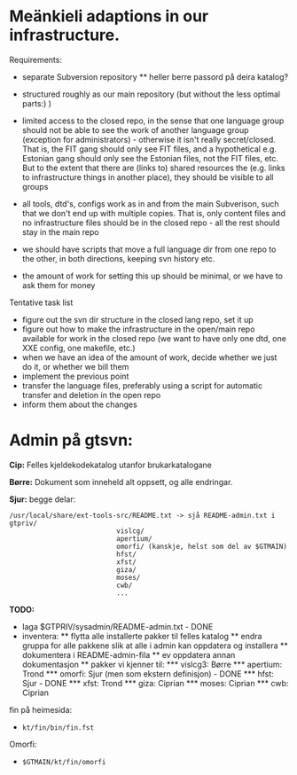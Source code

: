 # Meänkieli adaptions in our infrastructure.


Requirements:
* separate Subversion repository
** heller berre passord på deira katalog?


* structured roughly as our main repository (but without the less optimal parts:) )
* limited access to the closed repo, in the sense that one language group should not be able to see the work of another language group (exception for administrators) - otherwise it isn't really secret/closed. That is, the FIT gang should only see FIT files, and a hypothetical e.g. Estonian gang should only see the Estonian files, not the FIT files, etc. But to the extent that there are (links to) shared resources the (e.g. links to infrastructure things in another place), they should be visible to all groups
* all tools, dtd's, configs work as in and from the main Subverison, such that we don't end up with multiple copies. That is, only content files and no infrastructure files should be in the closed repo - all the rest should stay in the main repo
* we should have scripts that move a full language dir from one repo to the other, in both directions, keeping svn history etc.
* the amount of work for setting this up should be minimal, or we have to ask them for money


Tentative task list
* figure out the svn dir structure in the closed lang repo, set it up
* figure out how to make the infrastructure in the open/main repo available for work in the closed repo (we want to have only one dtd, one XXE config, one makefile, etc.)
* when we have an idea of the amount of work, decide whether we just do it, or whether we bill them
* implement the previous point
* transfer the language files, preferably using a script for automatic transfer and deletion in the open repo
* inform them about the changes




# Admin på gtsvn:


**Cip:** Felles kjeldekodekatalog utanfor brukarkatalogane


**Børre:** Dokument som inneheld alt oppsett, og alle endringar.


**Sjur:** begge delar:


```
/usr/local/share/ext-tools-src/README.txt -> sjå README-admin.txt i gtpriv/
                           vislcg/
                           apertium/
                           omorfi/ (kanskje, helst som del av $GTMAIN)
                           hfst/
                           xfst/
                           giza/
                           moses/
                           cwb/
                           ...
```


**TODO:**
* laga $GTPRIV/sysadmin/README-admin.txt - DONE
* inventera:
** flytta alle installerte pakker til felles katalog
** endra gruppa for alle pakkene slik at alle i admin kan oppdatera og installera
** dokumentera i README-admin-fila
** ev oppdatera annan dokumentasjon
** pakker vi kjenner til:
*** vislcg3: Børre
*** apertium: Trond
*** omorfi: Sjur (men som ekstern definisjon) - DONE
*** hfst: Sjur - DONE
*** xfst: Trond
*** giza: Ciprian
*** moses: Ciprian
*** cwb: Ciprian




fin på heimesida:
* `kt/fin/bin/fin.fst`


Omorfi:
* `$GTMAIN/kt/fin/omorfi`
